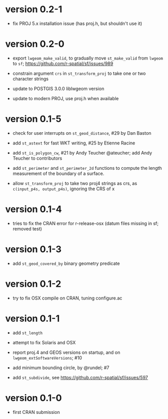 # version 0.2-1

* fix PROJ 5.x installation issue (has proj.h, but shouldn't use it)

# version 0.2-0

* export `lwgeom_make_valid`, to gradually move `st_make_valid` from `lwgeom` to `sf`; https://github.com/r-spatial/sf/issues/989

* constrain argument `crs` in `st_transform_proj` to take one or two character strings

* update to POSTGIS 3.0.0 liblwgeom version

* update to modern PROJ, use proj.h when available

# version 0.1-5

* check for user interrupts on `st_geod_distance`, #29 by Dan Baston

* add `st_astext` for fast WKT writing, #25 by Etienne Racine

* add `st_is_polygon_cw`, #21 by Andy Teucher @ateucher; add Andy Teucher to contributors

* add `st_perimeter` and `st_perimeter_2d` functions to compute the length measurement of the boundary of a surface.

* allow `st_transform_proj` to take two proj4 strings as crs, as `c(input_p4s, output_p4s)`, ignoring the CRS of x

# version 0.1-4

* tries to fix the CRAN error for r-release-osx (datum files missing in sf; removed test)

# version 0.1-3

* add `st_geod_covered_by` binary geometry predicate

# version 0.1-2

* try to fix OSX compile on CRAN, tuning configure.ac

# version 0.1-1

* add `st_length`

* attempt to fix Solaris and OSX

* report proj.4 and GEOS versions on startup, and on `lwgeom_extSoftwareVersions`; #10

* add minimum bounding circle, by @rundel; #7

* add `st_subdivide`, see https://github.com/r-spatial/sf/issues/597

# version 0.1-0

* first CRAN submission
